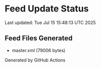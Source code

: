 # Feed Update Status
Last updated: Tue Jul 15 15:48:13 UTC 2025

## Feed Files Generated
- master.xml (79006 bytes)

Generated by GitHub Actions
